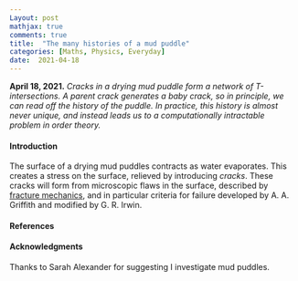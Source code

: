 ```yaml
---
Layout: post
mathjax: true
comments: true
title:  "The many histories of a mud puddle"
categories: [Maths, Physics, Everyday]
date:  2021-04-18
---
```


**April 18, 2021.** *Cracks in a drying mud puddle form a network of
  T-intersections. A parent crack generates a baby crack, so in
  principle, we can read off the history of the puddle. In practice,
  this history is almost never unique, and instead leads us to a
  computationally intractable problem in order theory.*

#### Introduction

The surface of a drying mud puddles contracts as water evaporates.
This creates a stress on the surface, relieved by introducing
*cracks*.
These cracks will form from microscopic flaws in the surface,
described by
[fracture mechanics](https://en.wikipedia.org/wiki/Fracture_mechanics),
and in particular criteria for failure developed by A. A. Griffith and
modified by G. R. Irwin.

#### References

<!-- https://en.wikipedia.org/wiki/Fracture_mechanics
https://physicstoday.scitation.org/doi/full/10.1063/PT.3.2584
https://arxiv.org/pdf/1702.03018.pdf
https://math.dartmouth.edu/~pw/M100W11/seth.pdf
http://oeis.org/A046873 -->

#### Acknowledgments

Thanks to Sarah Alexander for suggesting I investigate mud puddles.
